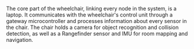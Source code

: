 The core part of the wheelchair, linking every node in the system, is a laptop. It communicates with the wheelchair's control unit through a gateway microcontroller and processes information about every sensor in the chair.
The chair holds a camera for object recognition and collision detection, as well as a Rangefinder sensor and IMU for room mapping and navigation.